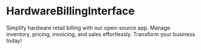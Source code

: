 # HardwareBillingInterface
Simplify hardware retail billing with our open-source app. Manage inventory, pricing, invoicing, and sales effortlessly. Transform your business today!
